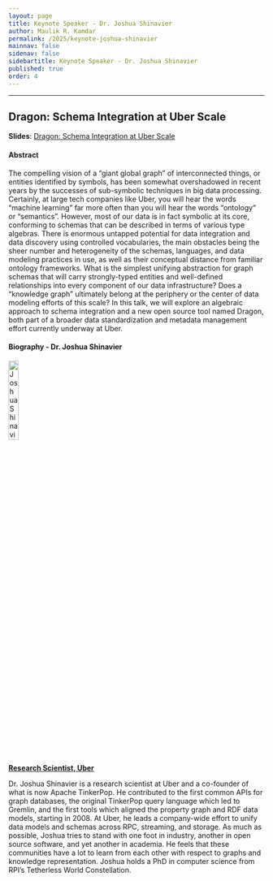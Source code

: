 ```yaml
---
layout: page
title: Keynote Speaker - Dr. Joshua Shinavier
author: Maulik R. Kamdar
permalink: /2025/keynote-joshua-shinavier
mainnav: false
sidenav: false
sidebartitle: Keynote Speaker - Dr. Joshua Shinavier
published: true
order: 4
---
```


----------------------------------------------------------------

## **Dragon: Schema Integration at Uber Scale**

**Slides**: [Dragon: Schema Integration at Uber Scale](https://eng.uber.com/dragon-schema-integration-at-uber-scale/)

#### **Abstract**

The compelling vision of a “giant global graph” of interconnected things, or entities identified by symbols, has been somewhat overshadowed in recent years by the successes of sub-symbolic techniques in big data processing. Certainly, at large tech companies like Uber, you will hear the words “machine learning” far more often than you will hear the words “ontology” or “semantics”. However, most of our data is in fact symbolic at its core, conforming to schemas that can be described in terms of various type algebras. There is enormous untapped potential for data integration and data discovery using controlled vocabularies, the main obstacles being the sheer number and heterogeneity of the schemas, languages, and data modeling practices in use, as well as their conceptual distance from familiar ontology frameworks. What is the simplest unifying abstraction for graph schemas that will carry strongly-typed entities and well-defined relationships into every component of our data infrastructure? Does a “knowledge graph” ultimately belong at the periphery or the center of data modeling efforts of this scale? In this talk, we will explore an algebraic approach to schema integration and a new open source tool named Dragon, both part of a broader data standardization and metadata management effort currently underway at Uber.

#### **Biography - Dr. Joshua Shinavier**

[<img src="https://us2ts.org/2020/images/joshua-shinavier.png" alt="Joshua Shinavier" width="20%">](https://www.linkedin.com/in/joshuashinavier/)

[**Research Scientist, Uber**](https://www.linkedin.com/in/joshuashinavier/)

Dr. Joshua Shinavier is a research scientist at Uber and a co-founder of what is now Apache TinkerPop. He contributed to the first common APIs for graph databases, the original TinkerPop query language which led to Gremlin, and the first tools which aligned the property graph and RDF data models, starting in 2008. At Uber, he leads a company-wide effort to unify data models and schemas across RPC, streaming, and storage. As much as possible, Joshua tries to stand with one foot in industry, another in open source software, and yet another in academia. He feels that these communities have a lot to learn from each other with respect to graphs and knowledge representation. Joshua holds a PhD in computer science from RPI’s Tetherless World Constellation.
